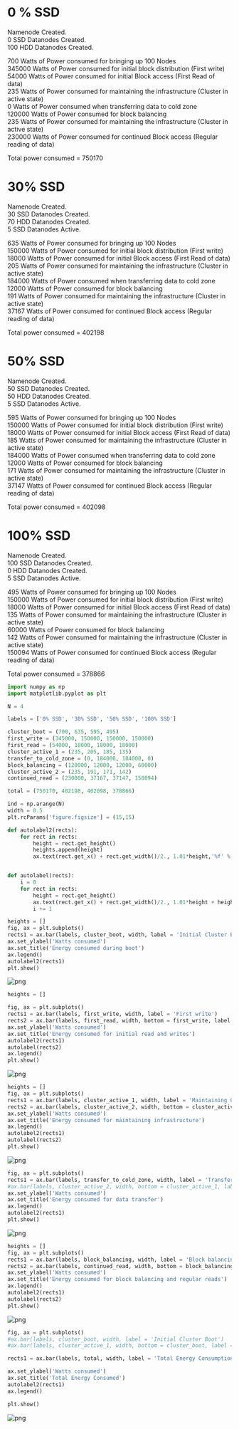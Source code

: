 0 % SSD
========
Namenode Created.  
0 SSD Datanodes Created.  
100 HDD Datanodes Created.  


700 Watts of Power consumed for bringing up 100 Nodes  
345000 Watts of Power consumed for initial block distribution (First write)  
54000 Watts of Power consumed for initial Block access (First Read of data)  
235 Watts of Power consumed for maintaining the infrastructure (Cluster in active state)  
0 Watts of Power consumed when transferring data to cold zone  
120000 Watts of Power consumed for block balancing  
235 Watts of Power consumed for maintaining the infrastructure (Cluster in active state)  
230000 Watts of Power consumed for continued Block access (Regular reading of data)  


Total power consumed = 750170  

30% SSD
=======
Namenode Created.  
30 SSD Datanodes Created.  
70 HDD Datanodes Created.  
5 SSD Datanodes Active.  

635 Watts of Power consumed for bringing up 100 Nodes  
150000 Watts of Power consumed for initial block distribution (First write)  
18000 Watts of Power consumed for initial Block access (First Read of data)  
205 Watts of Power consumed for maintaining the infrastructure (Cluster in active state)  
184000 Watts of Power consumed when transferring data to cold zone  
12000 Watts of Power consumed for block balancing  
191 Watts of Power consumed for maintaining the infrastructure (Cluster in active state)  
37167 Watts of Power consumed for continued Block access (Regular reading of data)  


Total power consumed = 402198  

50% SSD
========
Namenode Created.  
50 SSD Datanodes Created.  
50 HDD Datanodes Created.  
5 SSD Datanodes Active.  

595 Watts of Power consumed for bringing up 100 Nodes  
150000 Watts of Power consumed for initial block distribution (First write)  
18000 Watts of Power consumed for initial Block access (First Read of data)  
185 Watts of Power consumed for maintaining the infrastructure (Cluster in active state)  
184000 Watts of Power consumed when transferring data to cold zone  
12000 Watts of Power consumed for block balancing  
171 Watts of Power consumed for maintaining the infrastructure (Cluster in active state)  
37147 Watts of Power consumed for continued Block access (Regular reading of data)  


Total power consumed = 402098  

100% SSD
=========
Namenode Created.  
100 SSD Datanodes Created.  
0 HDD Datanodes Created.  
5 SSD Datanodes Active.  

495 Watts of Power consumed for bringing up 100 Nodes  
150000 Watts of Power consumed for initial block distribution (First write)  
18000 Watts of Power consumed for initial Block access (First Read of data)  
135 Watts of Power consumed for maintaining the infrastructure (Cluster in active state)  
60000 Watts of Power consumed for block balancing  
142 Watts of Power consumed for maintaining the infrastructure (Cluster in active state)  
150094 Watts of Power consumed for continued Block access (Regular reading of data)  


Total power consumed = 378866  


```python
import numpy as np
import matplotlib.pyplot as plt
```


```python
N = 4

labels = ['0% SSD', '30% SSD', '50% SSD', '100% SSD']

cluster_boot = (700, 635, 595, 495)
first_write = (345000, 150000, 150000, 150000)
first_read = (54000, 18000, 18000, 18000)
cluster_active_1 = (235, 205, 185, 135)
transfer_to_cold_zone = (0, 184000, 184000, 0)
block_balancing = (120000, 12000, 12000, 60000)
cluster_active_2 = (235, 191, 171, 142)
continued_read = (230000, 37167, 37147, 150094)

total = (750170, 402198, 402098, 378866)

```


```python
ind = np.arange(N)
width = 0.5
plt.rcParams['figure.figsize'] = (15,15)

def autolabel2(rects):
    for rect in rects:
        height = rect.get_height()
        heights.append(height)
        ax.text(rect.get_x() + rect.get_width()/2., 1.01*height,'%f' % int(height),ha='center', va='bottom')


def autolabel(rects):
    i = 0
    for rect in rects:
        height = rect.get_height()
        ax.text(rect.get_x() + rect.get_width()/2., 1.01*height + heights[i],'%f' % int(height),ha='center', va='bottom')
        i += 1

```


```python
heights = []
fig, ax = plt.subplots()
rects1 = ax.bar(labels, cluster_boot, width, label = 'Initial Cluster Boot')
ax.set_ylabel('Watts consumed')
ax.set_title('Energy consumed during boot')
ax.legend()
autolabel2(rects1)
plt.show()
```


![png](output_7_0.png)



```python
heights = []

fig, ax = plt.subplots()
rects1 = ax.bar(labels, first_write, width, label = 'First write')
rects2 = ax.bar(labels, first_read, width, bottom = first_write, label = 'First Read')
ax.set_ylabel('Watts consumed')
ax.set_title('Energy consumed for initial read and writes')
autolabel2(rects1)
autolabel(rects2)
ax.legend()
plt.show()
```


![png](output_8_0.png)



```python
heights = []
fig, ax = plt.subplots()
rects1 = ax.bar(labels, cluster_active_1, width, label = 'Maintaining Cluster before transfer')
rects2 = ax.bar(labels, cluster_active_2, width, bottom = cluster_active_1, label = 'Maintaining Cluster after transfer')
ax.set_ylabel('Watts consumed')
ax.set_title('Energy consumed for maintaining infrastructure')
ax.legend()
autolabel2(rects1)
autolabel(rects2)
plt.show()
```


![png](output_9_0.png)



```python
fig, ax = plt.subplots()
rects1 = ax.bar(labels, transfer_to_cold_zone, width, label = 'Transferring cold data to cold zone')
#ax.bar(labels, cluster_active_2, width, bottom = cluster_active_1, label = 'Maintaining Cluster after transfer')
ax.set_ylabel('Watts consumed')
ax.set_title('Energy consumed for data transfer')
ax.legend()
autolabel2(rects1)
plt.show()
```


![png](output_10_0.png)



```python
heights = []
fig, ax = plt.subplots()
rects1 = ax.bar(labels, block_balancing, width, label = 'Block balancing')
rects2 = ax.bar(labels, continued_read, width, bottom = block_balancing, label = 'Continued read of data')
ax.set_ylabel('Watts consumed')
ax.set_title('Energy consumed for block balancing and regular reads')
ax.legend()
autolabel2(rects1)
autolabel(rects2)
plt.show()
```


![png](output_11_0.png)



```python
fig, ax = plt.subplots()
#ax.bar(labels, cluster_boot, width, label = 'Initial Cluster Boot')
#ax.bar(labels, cluster_active_1, width, bottom = cluster_boot, label = 'Cluster Active')

rects1 = ax.bar(labels, total, width, label = 'Total Energy Consumption')

ax.set_ylabel('Watts consumed')
ax.set_title('Total Energy Consumed')
autolabel2(rects1)
ax.legend()

plt.show()
```


![png](Total-Power-Consumtion.png)
